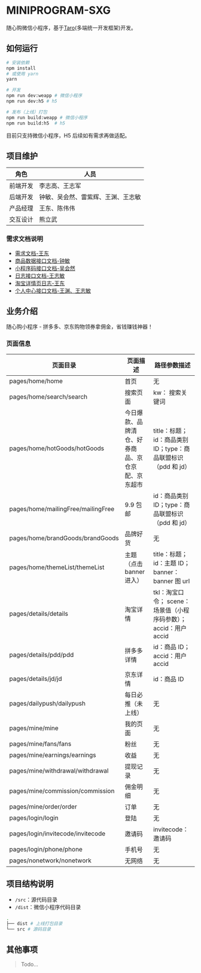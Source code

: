 # MINIPROGRAM-SXG

随心购微信小程序，基于[Taro](https://github.com/NervJS/taro)(多端统一开发框架)开发。

## 如何运行

```bash
# 安装依赖
npm install
# 或使用 yarn
yarn

# 开发
npm run dev:weapp # 微信小程序
npm run dev:h5 # h5

# 发布（上线）打包
npm run build:weapp # 微信小程序
npm run build:h5  # h5
```

目前只支持微信小程序，H5 后续如有需求再做适配。

## 项目维护

| 角色     | 人员                               |
| -------- | ---------------------------------- |
| 前端开发 | 李志高、王志军                     |
| 后端开发 | 钟敏、吴会然、雷紫辉、王渊、王志敏 |
| 产品经理 | 王东、陈伟伟                       |
| 交互设计 | 熊立武                             |

### 需求文档说明

- [需求文档-王东](https://tower.im/teams/131340/todos/23279/)
- [商品数据接口文档-钟敏](https://note.youdao.com/ynoteshare1/index.html?id=3f3dee3a7847194d2e27266285b7b421&type=note#/)
- [小程序码接口文档-吴会然](http://172.18.254.24:3000/projects/maiycrr/wiki)
- [日志接口文档-王志敏](https://tower.im/teams/131340/todos/23426/)
- [淘宝详情页日志-王东](https://docs.qq.com/doc/DT3hUT2Rwcm5WRklk)
- [个人中心接口文档-王渊、王志敏](https://docs.qq.com/doc/DT0pieW9JREhyYm1V?opendocxfrom=admin)

## 业务介绍

随心购小程序 - 拼多多、京东购物领券拿佣金，省钱赚钱神器！

### 页面信息

| 页面目录                           | 页面描述                                         | 路径参数描述                                                      |
| ---------------------------------- | ------------------------------------------------ | ----------------------------------------------------------------- |
| pages/home/home                    | 首页                                             | 无                                                                |
| pages/home/search/search           | 搜索页面                                         | kw： 搜索关键词                                                   |
| pages/home/hotGoods/hotGoods       | 今日爆款、品牌清仓、好券商品、京仓京配、京东超市 | title：标题；id：商品类别 ID；type：商品联盟标识（pdd 和 jd）     |
| pages/home/mailingFree/mailingFree | 9.9 包邮                                         | id：商品类别 ID；type：商品联盟标识（pdd 和 jd）                  |
| pages/home/brandGoods/brandGoods   | 品牌好货                                         | 无                                                                |
| pages/home/themeList/themeList     | 主题（点击 banner 进入）                         | title：标题；id：主题 ID；banner：banner 图 url                   |
| pages/details/details              | 淘宝详情                                         | tkl：淘宝口令； scene：场景值（小程序码参数）； accid：用户 accid |
| pages/details/pdd/pdd              | 拼多多详情                                       | id：商品 ID；accid：用户 accid                                    |
| pages/details/jd/jd                | 京东详情                                         | id：商品 ID                                                       |
| pages/dailypush/dailypush          | 每日必推（未上线）                               | 无                                                                |
| pages/mine/mine                    | 我的页面                                         | 无                                                                |
| pages/mine/fans/fans               | 粉丝                                             | 无                                                                |
| pages/mine/earnings/earnings       | 收益                                             | 无                                                                |
| pages/mine/withdrawal/withdrawal   | 提现记录                                         | 无                                                                |
| pages/mine/commission/commission   | 佣金明细                                         | 无                                                                |
| pages/mine/order/order             | 订单                                             | 无                                                                |
| pages/login/login                  | 登陆                                             | 无                                                                |
| pages/login/invitecode/invitecode  | 邀请码                                           | invitecode：邀请码                                                |
| pages/login/phone/phone            | 手机号                                           | 无                                                                |
| pages/nonetwork/nonetwork          | 无网络                                           | 无                                                                |

## 项目结构说明

- `/src`：源代码目录
- `/dist`：微信小程序代码目录

```bash
.
├── dist # 上线打包目录
└── src # 源码目录
```

## 其他事项

> Todo...
